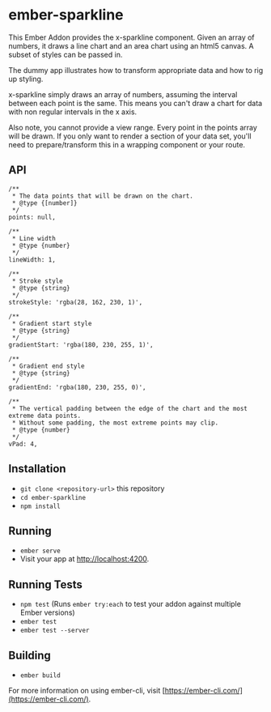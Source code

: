 # ember-sparkline

This Ember Addon provides the x-sparkline component. Given an array of numbers, it
draws a line chart and an area chart using an html5 canvas. A subset of styles
can be passed in.

The dummy app illustrates how to transform appropriate data and how to rig up
styling.

x-sparkline simply draws an array of numbers, assuming the interval between each
point is the same. This means you can't draw a chart for data with non regular
intervals in the x axis.

Also note, you cannot provide a view range. Every point in the points array will
be drawn. If you only want to render a section of your data set, you'll need to
prepare/transform this in a wrapping component or your route.

## API

```
/**
 * The data points that will be drawn on the chart.
 * @type {[number]}
 */
points: null,

/**
 * Line width
 * @type {number}
 */
lineWidth: 1,

/**
 * Stroke style
 * @type {string}
 */
strokeStyle: 'rgba(28, 162, 230, 1)',

/**
 * Gradient start style
 * @type {string}
 */
gradientStart: 'rgba(180, 230, 255, 1)',

/**
 * Gradient end style
 * @type {string}
 */
gradientEnd: 'rgba(180, 230, 255, 0)',

/**
 * The vertical padding between the edge of the chart and the most extreme data points.
 * Without some padding, the most extreme points may clip.
 * @type {number}
 */
vPad: 4,
```

## Installation

* `git clone <repository-url>` this repository
* `cd ember-sparkline`
* `npm install`

## Running

* `ember serve`
* Visit your app at [http://localhost:4200](http://localhost:4200).

## Running Tests

* `npm test` (Runs `ember try:each` to test your addon against multiple Ember versions)
* `ember test`
* `ember test --server`

## Building

* `ember build`

For more information on using ember-cli, visit [https://ember-cli.com/](https://ember-cli.com/).
